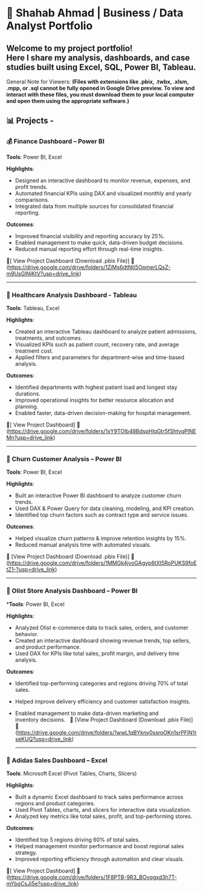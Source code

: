 # 💼 Shahab Ahmad | Business / Data Analyst Portfolio

Welcome to my project portfolio!  
Here I share my analysis, dashboards, and case studies built using **Excel, SQL, Power BI, Tableau.**
---
General Note for Viewers:
**(Files with extensions like .pbix, .twbx, .xlsm, .mpp, or .sql cannot be fully opened in Google Drive preview. To view and interact with these files, you must download them to your local computer and open them using the appropriate software.)**

## 📊 Projects -

### 💰 Finance Dashboard – Power BI
**Tools**: Power BI, Excel 

**Highlights**:
- Designed an interactive dashboard to monitor revenue, expenses, and profit trends.
- Automated financial KPIs using DAX and visualized monthly and yearly comparisons.
- Integrated data from multiple sources for consolidated financial reporting.
  
**Outcomes**:
- Improved financial visibility and reporting accuracy by 25%.
- Enabled management to make quick, data-driven budget decisions.
- Reduced manual reporting effort through real-time insights.

🔗[ View Project Dashboard (Download .pbix File)]
📂(https://drive.google.com/drive/folders/1ZiMs6dtNti5OpmerLQsZ-m9UsGlNjKtV?usp=drive_link)

---

### 🏥 Healthcare Analysis Dashboard - Tableau
**Tools**: Tableau, Excel

**Highlights**:
- Created an interactive Tableau dashboard to analyze patient admissions, treatments, and outcomes.
- Visualized KPIs such as patient count, recovery rate, and average treatment cost.
- Applied filters and parameters for department-wise and time-based analysis.
  
**Outcomes**:
- Identified departments with highest patient load and longest stay durations.
- Improved operational insights for better resource allocation and planning.
- Enabled faster, data-driven decision-making for hospital management.
  
🔗[ View Project Dashboard]
📂(https://drive.google.com/drive/folders/1xY9TOIb48BdspHlqGtr5fShtvqPINEMn?usp=drive_link)

---

### 🧾 Churn Customer Analysis – Power BI
**Tools**: Power BI, Excel  

**Highlights**:
- Built an interactive Power BI dashboard to analyze customer churn trends.
- Used DAX & Power Query for data cleaning, modeling, and KPI creation.
- Identified top churn factors such as contract type and service issues.
  
**Outcomes**:
- Helped visualize churn patterns & improve retention insights by 15%.
- Reduced manual analysis time with automated visuals.

🔗 [View Project Dashboard (Download .pbix File)]
📂(https://drive.google.com/drive/folders/1MMGk4jyoGAgyp6tXI5RoPUKS9foEtZ1-?usp=drive_link)

---

### 🛒 Olist Store Analysis Dashboard – Power BI
 ***Tools**: Power BI, Excel
 
**Highlights**:
- Analyzed Olist e-commerce data to track sales, orders, and customer behavior.
- Created an interactive dashboard showing revenue trends, top sellers, and product performance.
- Used DAX for KPIs like total sales, profit margin, and delivery time analysis.
  
**Outcomes**:
- Identified top-performing categories and regions driving 70% of total sales.
- Helped improve delivery efficiency and customer satisfaction insights.
- Enabled management to make data-driven marketing and inventory decisions.
     
  🔗 [View Project Dashboard (Download .pbix File)]
  📂(https://drive.google.com/drive/folders/1wwL1qBYkny0ssroOKn1srPFlN1rseKUQ?usp=drive_link)
 
  ---

### 👟 Adidas Sales Dashboard – Excel
**Tools**: Microsoft Excel (Pivot Tables, Charts, Slicers)

**Highlights**:
- Built a dynamic Excel dashboard to track sales performance across regions and product categories.
- Used Pivot Tables, charts, and slicers for interactive data visualization.
- Analyzed key metrics like total sales, profit, and top-performing stores.
  
**Outcomes**:
- Identified top 5 regions driving 60% of total sales.
- Helped management monitor performance and boost regional sales strategy.
- Improved reporting efficiency through automation and clear visuals.
  
🔗[ View Project Dashboard]
📂(https://drive.google.com/drive/folders/1F8PTB-9R3_BOvqgxd3h7T-mYbqCsJi5e?usp=drive_link)
